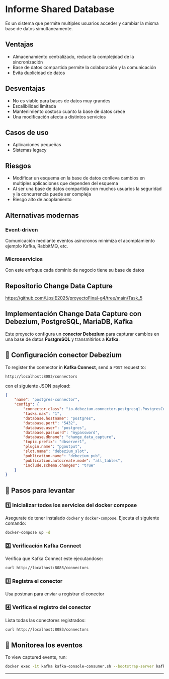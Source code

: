 # Informe Shared Database

Es un sistema que permite multiples usuarios acceder y cambiar la misma base de datos simultaneamente.

## Ventajas
- Almacenamiento centralizado, reduce la complejidad de la sincronización
- Base de datos compartida permite la colaboración y la comunicación
- Evita duplicidad de datos

## Desventajas
- No es viable para bases de datos muy grandes
- Escalibilidad limitada
- Mantenimiento costoso cuanto la base de datos crece
- Una modificación afecta a distintos servicios

## Casos de uso
- Aplicaciones pequeñas
- Sistemas legacy

## Riesgos
- Modificar un esquema en la base de datos conlleva cambios en multiples aplicaciones que dependen del esquema
- Al ser una base de datos compartida con muchos usuarios la seguridad y la concurrencia puede ser compleja
- Riesgo alto de acoplamiento

## Alternativas modernas
### Event-driven 
Comunicación mediante eventos asincronos minimiza el acomplamiento ejemplo Kafka, RabbitMQ, etc.
### Microservicios
Con este enfoque cada dominio de negocio tiene su base de datos

## Repositorio Change Data Capture
https://github.com/UpsIE2025/proyectoFinal-g4/tree/main/Task_5

## Implementación Change Data Capture con Debezium, PostgreSQL, MariaDB, Kafka

Este proyecto configura un **conector Debezium** para capturar cambios en una base de datos **PostgreSQL** y transmitirlos a **Kafka**.

## 📌 Configuración conector Debezium

To register the connector in **Kafka Connect**, send a `POST` request to:

```plaintext
http://localhost:8083/connectors
```

con el siguiente JSON payload:

```json
{
    "name": "postgres-connector",
    "config": {
        "connector.class": "io.debezium.connector.postgresql.PostgresConnector",
        "tasks.max": "1",
        "database.hostname": "postgres",
        "database.port": "5432",
        "database.user": "postgres",
        "database.password": "mypassword",
        "database.dbname": "change_data_capture",
        "topic.prefix": "dbserver1",
        "plugin.name": "pgoutput",
        "slot.name": "debezium_slot",
        "publication.name": "debezium_pub",
        "publication.autocreate.mode": "all_tables",
        "include.schema.changes": "true"
    }
}
```

## 🚀 Pasos para levantar

### 1️⃣ Inicializar todos los servicios del docker compose

Asegurate de tener instalado `docker` y `docker-compose`. Ejecuta el siguiente comando:

```sh
docker-compose up -d
```

### 2️⃣ Verificación Kafka Connect
Verifica que Kafka Connect este ejecutandose:

```sh
curl http://localhost:8083/connectors
```

### 3️⃣ Registra el conector
Usa postman para enviar a registrar el conector

### 4️⃣ Verifica el registro del conector
Lista todas las conectores registrados:

```sh
curl http://localhost:8083/connectors
```

## 📡 Monitorea los eventos

To view captured events, run:

```sh
docker exec -it kafka kafka-console-consumer.sh --bootstrap-server kafka:9092 --topic dbserver1.public.estudiantes --from-beginning
```

---


